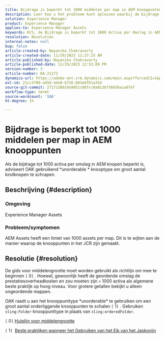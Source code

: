 ```yaml
---
title: Bijdrage is beperkt tot 1000 middelen per map in AEM knooppunten
description: Leer hoe u het probleem kunt oplossen waarbij de bijdrage beperkt is tot 1000 middelen per map in AEM knooppunten.
solution: Experience Manager
product: Experience Manager
applies-to: Experience Manager Assets
keywords: KCS, de Bijdrage is beperkt tot 1000 Activa per Omslag in AEM Nodes
resolution: Resolution
internal-notes: null
bug: false
article-created-by: Nayanika Chakravarty
article-created-date: 11/29/2023 11:27:25 AM
article-published-by: Nayanika Chakravarty
article-published-date: 11/29/2023 12:53:09 PM
version-number: 3
article-number: KA-21172
dynamics-url: https://adobe-ent.crm.dynamics.com/main.aspx?forceUCI=1&pagetype=entityrecord&etn=knowledgearticle&id=596a573e-aa8e-ee11-8179-6045bd006239
exl-id: 21cc3780-a450-44e0-b726-883e6fb1a35d
source-git-commit: 2717138819a9851c08fcc0a013bf38450aca8fef
workflow-type: tm+mt
source-wordcount: '186'
ht-degree: 1%

---
```


# Bijdrage is beperkt tot 1000 middelen per map in AEM knooppunten


Als de bijdrage tot 1000 activa per omslag in AEM knopen beperkt is, adviseert OAK gebruikend \*unorderable \* knooptype om groot aantal kindknopen te schrapen.

## Beschrijving {#description}


### <b>Omgeving</b>

Experience Manager Assets



### <b>Probleem/symptomen</b>

AEM Assets heeft een limiet van 1000 assets per map. Dit is te wijten aan de manier waarop de knooppunten in het JCR zijn gemaakt.


## Resolutie {#resolution}


De gids voor middelengrootte moet worden gebruikt als richtlijn om mee te beginnen `[` 0`]` . Hoewel, gewoonlijk heeft de geordende omslag de prestatiesoverheadkosten en zou moeten zijn `<`  1000 activa als algemene beste praktijk op hoog niveau. Voor grotere getallen bekijkt u alleen ongeordende mappen.

OAK raadt u aan het knooppunttype \*unorderable\* te gebruiken om een groot aantal onderliggende knooppunten te schalen `[` 1`]` . Gebruiken `sling:Folder` knooppunttype in plaats van `sling:orderedFolder`.

`[` 0`]`  [Hulplijn voor middelengrootte](https://experienceleague.adobe.com/docs/experience-manager-65/assets/administer/assets-sizing-guide.html?lang=en)

`[` 1`]`  [Beste praktijken wanneer het Gebruiken van het Eik van het Jaskonijn](https://jackrabbit.apache.org/oak/docs/dos_and_donts.html)
